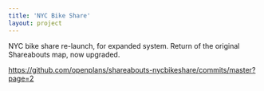 ```yaml
---
title: 'NYC Bike Share'
layout: project
---
```


NYC bike share re-launch, for expanded system. Return of the original Shareabouts map, now upgraded.

https://github.com/openplans/shareabouts-nycbikeshare/commits/master?page=2